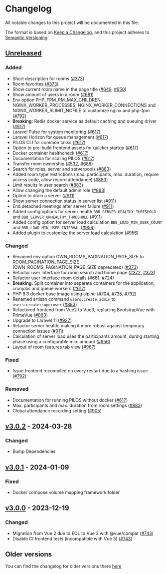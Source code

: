 # Changelog
All notable changes to this project will be documented in this file.

The format is based on [Keep a Changelog](https://keepachangelog.com/en/1.0.0/),
and this project adheres to [Semantic Versioning](https://semver.org/spec/v2.0.0.html).

## [Unreleased]
### Added
- Short description for rooms ([#373])
- Room favorites ([#373])
- Show current room name in the page title  ([#649], [#650])
- Show amount of users in a room ([#681])
- Env option PHP_FPM_PM_MAX_CHILDREN, NGINX_WORKER_PROCESSES, NGINX_WORKER_CONNECTIONS and NGINX_WORKER_RLIMIT_NOFILE to customize nginx and php-fpm ([#792])
- **Breaking:** Redis docker service as default caching and queuing driver ([#617])
- Laravel Pulse for system monitoring ([#617])
- Laravel Horizon for queue management ([#617])
- PILOS CLI for common tasks ([#617])
- Option to pre-build frontend assets for quicker startup ([#617])
- Docker container healthcheck ([#617])
- Documentation for scaling PILOS ([#617])
- Transfer room ownership ([#532], [#686])
- Search for roles, server and serverpools ([#883])
- Added room type restrictions (max. participants, max. duration, require access code, allow record attendance) ([#883])
- Limit results in user search ([#883])
- Allow changing the default admin role ([#883])
- Option to drain a server ([#911])
- Show server connection status in server list ([#911])
- End detached meetings after server failure ([#911])
- Added config options for server health `BBB_SERVER_HEALTHY_THRESHOLD` and `BBB_SERVER_UNHEALTHY_THRESHOLD` ([#911])
- Added config option for server load calculation `BBB_LOAD_MIN_USER_COUNT` and `BBB_LOAD_MIN_USER_INTERVAL` ([#956])
- Added plugin to customize the server load calculation ([#956])

### Changed
- Renamed env option OWN_ROOMS_PAGINATION_PAGE_SIZE to ROOM_PAGINATION_PAGE_SIZE (OWN_ROOMS_PAGINATION_PAGE_SIZE deprecated) ([#373])
- Refactor user interface for room search and home page ([#372], [#373])
- Refactor user interface room details ([#681], [#724])
- **Breaking:** Split container into separate containers for the application, cronjobs and queue workers ([#617])
- PHP 8.3 docker base image using alpine ([#704], [#735], [#792])
- Renamed artisan command `users:create:admin` to `users:create:superuser` ([#883])
- Refactored frontend from Vue2 to Vue3, replacing BootstrapVue with PrimeVue ([#883])
- Upgrade to Laravel 11 ([#927])
- Refactor server health, making it more robust against temporary connection issues ([#911])
- Calculation of server load uses the participants amount, during starting phase using a configurable min. amount ([#956])
- Layout of room features tab view ([#967])

### Fixed
- Issue frontend recompiled on every restart due to a hashing issue ([#792])

### Removed
- Documentation for running PILOS without docker ([#617])
- Max. participants and max. duration from room settings ([#883])
- Global attendance recording setting ([#905])

## [v3.0.2] - 2024-03-28
### Changed
- Bump Dependencies

## [v3.0.1] - 2024-01-09
### Fixed
- Docker compose volume mapping framework folder

## [v3.0.0] - 2023-12-19
### Changed
- Migration from Vue 2 due to EOL to Vue 3 with @vue/compat ([#743])
- Disable CI frontend tests (incompatible with Vue 3) ([#743])

## Older versions
You can find the changelog for older versions there [here](https://github.com/THM-Health/PILOS/blob/2.x/CHANGELOG.md)


[#372]: https://github.com/THM-Health/PILOS/issues/372
[#373]: https://github.com/THM-Health/PILOS/pull/373
[#532]: https://github.com/THM-Health/PILOS/issues/532
[#617]: https://github.com/THM-Health/PILOS/pull/617
[#649]: https://github.com/THM-Health/PILOS/issues/649
[#650]: https://github.com/THM-Health/PILOS/pull/650
[#681]: https://github.com/THM-Health/PILOS/pull/681
[#686]: https://github.com/THM-Health/PILOS/pull/686
[#704]: https://github.com/THM-Health/PILOS/issues/704
[#724]: https://github.com/THM-Health/PILOS/pull/724
[#735]: https://github.com/THM-Health/PILOS/pull/735
[#743]: https://github.com/THM-Health/PILOS/pull/743
[#792]: https://github.com/THM-Health/PILOS/pull/792
[#883]: https://github.com/THM-Health/PILOS/pull/883
[#905]: https://github.com/THM-Health/PILOS/pull/905
[#911]: https://github.com/THM-Health/PILOS/pull/911
[#927]: https://github.com/THM-Health/PILOS/pull/927
[#956]: https://github.com/THM-Health/PILOS/pull/956
[#967]: https://github.com/THM-Health/PILOS/pull/967

[unreleased]: https://github.com/THM-Health/PILOS/compare/v3.0.2...develop
[v3.0.0]: https://github.com/THM-Health/PILOS/releases/tag/v3.0.0
[v3.0.1]: https://github.com/THM-Health/PILOS/releases/tag/v3.0.1
[v3.0.2]: https://github.com/THM-Health/PILOS/releases/tag/v3.0.2
